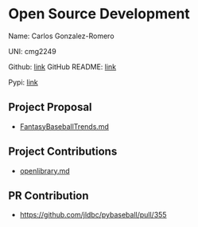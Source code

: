 # Open Source Development

Name: Carlos Gonzalez-Romero

UNI: cmg2249

Github: [link](https://github.com/Cargo1284)
GitHub README: [link](https://github.com/Cargo1284/Cargo1284/blob/main/README.md)

Pypi: [link](https://pypi.org/user/cargo1284/)

## Project Proposal

- [FantasyBaseballTrends.md](../projects/python/FantasyBaseballTrends.md)

## Project Contributions

- [openlibrary.md](../projects/python/openlibrary.md)

## PR Contribution
- https://github.com/jldbc/pybaseball/pull/355
